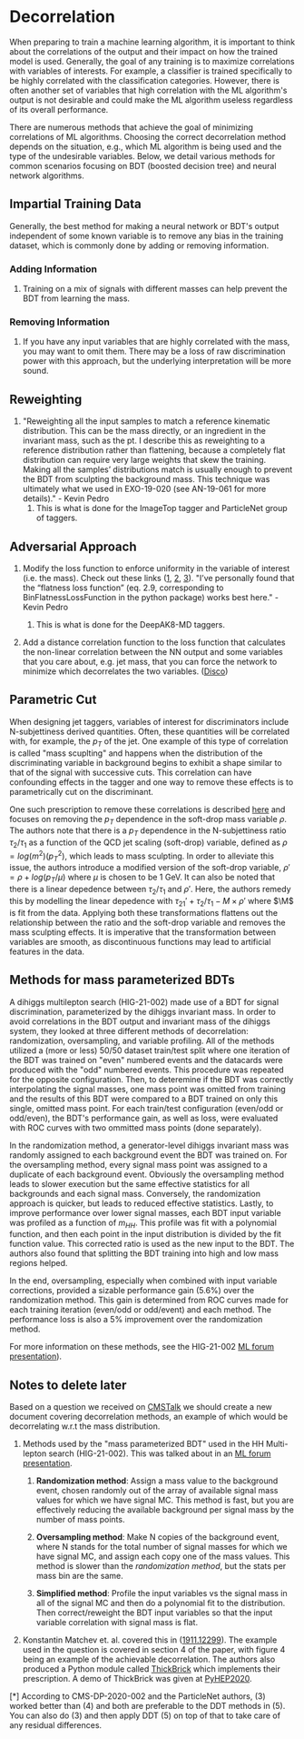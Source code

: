 # Decorrelation
When preparing to train a machine learning algorithm, it is important to think about the correlations of the output and their impact on how the trained model is used.
Generally, the goal of any training is to maximize correlations with variables of interests.
For example, a classifier is trained specifically to be highly correlated with the classification categories. 
However, there is often another set of variables that high correlation with the ML algorithm's output is not desirable and could make the ML algorithm useless regardless of its overall performance.

There are numerous methods that achieve the goal of minimizing correlations of ML algorithms.
Choosing the correct decorrelation method depends on the situation, e.g., which ML algorithm is being used and the type of the undesirable variables. 
Below, we detail various methods for common scenarios focusing on BDT (boosted decision tree) and neural network algorithms. 


## Impartial Training Data
Generally, the best method for making a neural network or BDT's output independent of some known variable is to remove any bias in the training dataset, which is commonly done by adding or removing information.

### Adding Information
1. Training on a mix of signals with different masses can help prevent the BDT from learning the mass.

### Removing Information
1. If you have any input variables that are highly correlated with the mass, you may want to omit them. There may be a loss of raw discrimination power with this approach, but the underlying interpretation will be more sound.


## Reweighting
1. "Reweighting all the input samples to match a reference kinematic distribution. This can be the mass directly, or an ingredient in the invariant mass, such as the pt. I describe this as reweighting to a reference distribution rather than flattening, because a completely flat distribution can require very large weights that skew the training. Making all the samples’ distributions match is usually enough to prevent the BDT from sculpting the background mass. This technique was ultimately what we used in EXO-19-020 (see AN-19-061 for more details)." - Kevin Pedro
    1. This is what is done for the ImageTop tagger and ParticleNet group of taggers.


## Adversarial Approach
1. Modify the loss function to enforce uniformity in the variable of interest (i.e. the mass). Check out these links ([1](https://arxiv.org/abs/1410.4140), [2](https://github.com/arogozhnikov/hep_ml), [3](https://github.com/arogozhnikov/hep_ml/blob/master/notebooks/BoostingToUniformity.ipynb)). "I’ve personally found that the “flatness loss function” (eq. 2.9, corresponding to BinFlatnessLossFunction in the python package) works best here." - Kevin Pedro
    1. This is what is done for the DeepAK8-MD taggers.

1. Add a distance correlation function to the loss function that calculates the non-linear correlation between the NN output and some variables that you care about, e.g. jet mass, that you can force the network to minimize which decorrelates the two variables. ([Disco](https://arxiv.org/pdf/2001.05310.pdf))

## Parametric Cut
When designing jet taggers, variables of interest for discriminators include N-subjettiness derived quantities. Often, these quantities will be correlated with, for example, the $p_T$ of the jet. One example of this type of correlation is called "mass scuplting" and happens when the distribution of the discriminating variable in background begins to exhibit a shape similar to that of the signal with successive cuts. This correlation can have confounding effects in the tagger and one way to remove these effects is to parametrically cut on the discriminant. 

One such prescription to remove these correlations is described [here](https://arxiv.org/abs/1603.00027) and focuses on removing the $p_T$ dependence in the soft-drop mass variable $\rho$. The authors note that there is a $p_T$ dependence in the N-subjettiness ratio $\tau_2/\tau_1$ as a function of the QCD jet scaling (soft-drop) variable, defined as $\rho = log(m^2)(p_T^2)$, which leads to mass sculpting. In order to alleviate this issue, the authors introduce a modified version of the soft-drop variable, $\rho' = \rho + log(p_T/\mu)$ where $\mu$ is chosen to be 1 GeV. It can also be noted that there is a linear depedence between $\tau_2/\tau_1$ and $\rho'$. Here, the authors remedy this by modelling the linear depedence with $\tau_{21}' + \tau_2/\tau_1 - M \times \rho'$ where $\M$ is fit from the data. Applying both these transformations flattens out the relationship between the ratio and the soft-drop variable and removes the mass sculpting effects. It is imperative that the transformation between variables are smooth, as discontinuous functions may lead to artificial features in the data.


## Methods for mass parameterized BDTs
A dihiggs multilepton search (HIG-21-002) made use of a BDT for signal discrimination, parameterized by the dihiggs invariant mass. In order to avoid correlations in the BDT output and invariant mass of the dihiggs system, they looked at three different methods of decorrelation: randomization, oversampling, and variable profiling. All of the methods utilized a (more or less) 50/50 dataset train/test split where one iteration of the BDT was trained on "even" numbered events and the datacards were produced with the "odd" numbered events. This procedure was repeated for the opposite configuration. Then, to deteremine if the BDT was correctly interpolating the signal masses, one mass point was omitted from training and the results of this BDT were compared to a BDT trained on only this single, omitted mass point. For each train/test configuration (even/odd or odd/even), the BDT's performance gain, as well as loss, were evaluated with ROC curves with two ommitted mass points (done separately).

In the randomization method, a generator-level dihiggs invariant mass was randomly assigned to each background event the BDT was trained on. For the oversampling method, every signal mass point was assigned to a duplicate of each background event. Obviously the oversampling method leads to slower execution but the same effective statistics for all backgrounds and each signal mass. Conversely, the randomization approach is quicker, but leads to reduced effective statistics. Lastly, to improve performance over lower signal masses, each BDT input variable was profiled as a function of $m_{HH}$. This profile was fit with a polynomial function, and then each point in the input distribution is divided by the fit function value. This corrected ratio is used as the new input to the BDT. The authors also found that splitting the BDT training into high and low mass regions helped.

In the end, oversampling, especially when combined with input variable corrections, provided a sizable performance gain (5.6%) over the randomization method. This gain is determined from ROC curves made for each training iteration (even/odd or odd/event) and each method. The performance loss is also a 5% improvement over the randomization method. 

For more information on these methods, see the HIG-21-002 [ML forum presentation](https://indico.cern.ch/event/818774/contributions/3420466/attachments/1840727/3019731/ML_Forum_talk_May8_2019.pdf)).




## Notes to delete later
Based on a question we received on [CMSTalk](https://cms-talk.web.cern.ch/t/bdt-score-mass-decorrelation/13184) we should create a new document covering decorrelation methods, an example of which would be decorrelating w.r.t the mass distribution.

1. Methods used by the "mass parameterized BDT" used in the HH Multi-lepton search (HIG-21-002). This was talked about in an [ML forum presentation](https://indico.cern.ch/event/818774/contributions/3420466/attachments/1840727/3019731/ML_Forum_talk_May8_2019.pdf).

    1. **Randomization method**: 
    Assign a mass value to the background event, chosen randomly out of the array of available signal mass values for which we have signal MC. This method is fast, but you are effectively reducing the available background per signal mass by the number of mass points.

    2. **Oversampling method**: 
    Make N copies of the background event, where N stands for the total number of signal masses for which we have signal MC, and assign each copy one of the mass values. This method is slower than the *randomization method*, but the stats per mass bin are the same.

    3. **Simplified method**: 
    Profile the input variables vs the signal mass in all of the signal MC and then do a polynomial fit to the distribution. Then correct/reweight the BDT input variables so that the input variable correlation with signal mass is flat.

1. Konstantin Matchev et. al. covered this in ([1911.12299](https://link.springer.com/article/10.1007/JHEP03(2021)291)). The example used in the question is covered in section 4 of the paper, with figure 4 being an example of the achievable decorrelation. The authors also produced a Python module called [ThickBrick](https://prasanthcakewalk.gitlab.io/thickbrick/) which implements their prescription. A demo of ThickBrick was given at [PyHEP2020](https://www.youtube.com/watch?v=rM19CoMNkfA).

[*] According to CMS-DP-2020-002 and the ParticleNet authors, (3) worked better than (4) and both are preferable to the DDT methods in (5). You can also do (3) and then apply DDT (5) on top of that to take care of any residual differences.